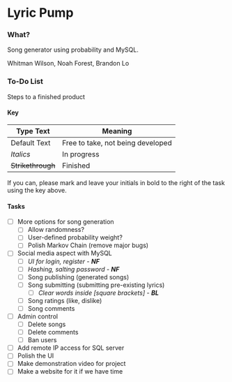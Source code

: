 

# Lyric Pump

### What?

Song generator using probability and MySQL.

Whitman Wilson, Noah Forest, Brandon Lo


### To-Do List
Steps to a finished product

#### Key
|Type Text|Meaning|
|--|--|
|Default Text|Free to take, not being developed|
|*Italics*|In progress|
|~~Strikethrough~~|Finished|

If you can, please mark and leave your initials in bold to the right of the task using the key above.

#### Tasks

- [ ] More options for song generation
	- [ ] Allow randomness?
	- [ ] User-defined probability weight?
	- [ ] Polish Markov Chain (remove major bugs)
- [ ] Social media aspect with MySQL
	- [ ] *UI for login, register - **NF***
	- [ ] *Hashing, salting password - **NF***
	- [ ] Song publishing (generated songs)
	- [ ] Song submitting (submitting pre-existing lyrics)
		- [ ] *Clear words inside [square brackets] - **BL***
	- [ ] Song ratings (like, dislike)
	- [ ] Song comments
- [ ] Admin control
    - [ ] Delete songs
    - [ ] Delete comments
    - [ ] Ban users
- [ ] Add remote IP access for SQL server
- [ ] Polish the UI
- [ ] Make demonstration video for project
- [ ] Make a website for it if we have time
